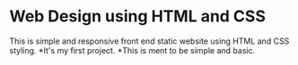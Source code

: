 # Web Design using HTML and CSS 
This is simple and responsive front end static website using HTML and CSS styling.
*It's my first project.
*This is ment to be simple and basic.
